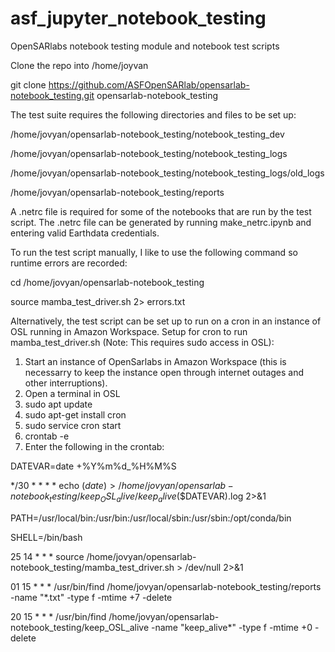 # asf_jupyter_notebook_testing
OpenSARlabs notebook testing module and notebook test scripts

Clone the repo into /home/joyvan

git clone https://github.com/ASFOpenSARlab/opensarlab-notebook_testing.git opensarlab-notebook_testing



The test suite requires the following directories and files to be set up:


/home/jovyan/opensarlab-notebook_testing/notebook_testing_dev

/home/jovyan/opensarlab-notebook_testing/notebook_testing_logs

/home/jovyan/opensarlab-notebook_testing/notebook_testing_logs/old_logs

/home/jovyan/opensarlab-notebook_testing/reports




A .netrc file is required for some of the notebooks that are run by the test script.
The .netrc file can be generated by running make_netrc.ipynb and entering valid Earthdata credentials.



To run the test script manually, I like to use the following command so runtime errors are recorded:

cd /home/jovyan/opensarlab-notebook_testing

source mamba_test_driver.sh 2> errors.txt



Alternatively, the test script can be set up to run on a cron in an instance of OSL running in Amazon Workspace.
Setup for cron to run mamba_test_driver.sh (Note: This requires sudo access in OSL):

1) Start an instance of OpenSarlabs in Amazon Workspace (this is necessarry to keep the instance open through internet outages and other interruptions).
2) Open a terminal in OSL
3) sudo apt update
4) sudo apt-get install cron
5) sudo service cron start
6) crontab -e
7) Enter the following in the crontab:

DATEVAR=date +%Y%m%d_%H%M%S

*/30 * * * * echo $(date)  > /home/jovyan/opensarlab-notebook_testing/keep_OSL_alive/keep_alive$($DATEVAR).log 2>&1

PATH=/usr/local/bin:/usr/bin:/usr/local/sbin:/usr/sbin:/opt/conda/bin

SHELL=/bin/bash

25 14 * * * source /home/jovyan/opensarlab-notebook_testing/mamba_test_driver.sh > /dev/null 2>&1

01 15 * * * /usr/bin/find /home/jovyan/opensarlab-notebook_testing/reports -name "*.txt" -type f -mtime +7 -delete

20 15 * * * /usr/bin/find /home/jovyan/opensarlab-notebook_testing/keep_OSL_alive -name "keep_alive*" -type f -mtime +0 -delete
